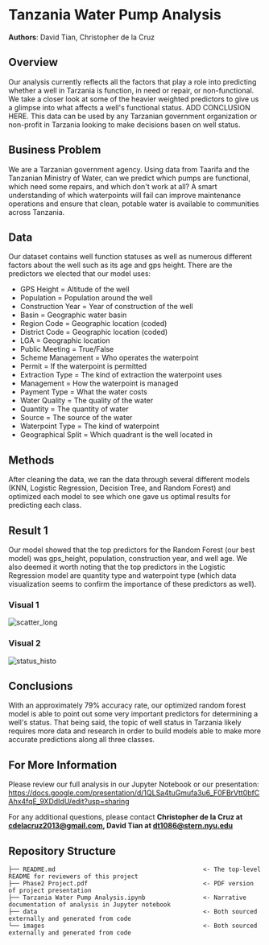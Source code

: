 # Tanzania Water Pump Analysis

**Authors**: David Tian, Christopher de la Cruz

## Overview

Our analysis currently reflects all the factors that play a role into predicting whether a well in Tarzania is function, in need or repair, or non-functional. We take a closer look at some of the heavier weighted predictors to give us a glimpse into what affects a well's functional status. ADD CONCLUSION HERE. This data can be used by any Tarzanian government organization or non-profit in Tarzania looking to make decisions basen on well status.

## Business Problem

We are a Tarzanian government agency. Using data from Taarifa and the Tanzanian Ministry of Water, can we predict which pumps are functional, which need some repairs, and which don't work at all? A smart understanding of which waterpoints will fail can improve maintenance operations and ensure that clean, potable water is available to communities across Tanzania.

## Data

Our dataset contains well function statuses as well as numerous different factors about the well such as its age and gps height. There are the predictors we elected that our model uses:

- GPS Height = Altitude of the well<br>
- Population = Population around the well<br>
- Construction Year = Year of construction of the well<br>
- Basin = Geographic water basin<br>
- Region Code = Geographic location (coded)<br>
- District Code = Geographic location (coded)<br>
- LGA = Geographic location<br>
- Public Meeting = True/False<br>
- Scheme Management = Who operates the waterpoint<br>
- Permit = If the waterpoint is permitted<br>
- Extraction Type = The kind of extraction the waterpoint uses<br>
- Management = How the waterpoint is managed<br>
- Payment Type = What the water costs<br>
- Water Quality = The quality of the water<br>
- Quantity = The quantity of water<br>
- Source = The source of the water<br>
- Waterpoint Type = The kind of waterpoint<br>
- Geographical Split = Which quadrant is the well located in<br>

## Methods

After cleaning the data, we ran the data through several different models (KNN, Logistic Regression, Decision Tree, and Random Forest) and optimized each model to see which one gave us optimal results for predicting each class.

## Result 1

Our model showed that the top predictors for the Random Forest (our best model) was gps_height, population, construction year, and well age. We also deemed it worth noting that the top predictors in the Logistic Regression model are quantity type and waterpoint type (which data visualization seems to confirm the importance of these predictors as well).

### Visual 1

![scatter_long](https://user-images.githubusercontent.com/77891283/118209480-b1411c00-b436-11eb-8f0a-c2117a37038b.png)

### Visual 2

![status_histo](https://user-images.githubusercontent.com/77891283/118209530-c5851900-b436-11eb-916c-0d38d0692ffd.png)

## Conclusions

With an approximately 79% accuracy rate, our optimized random forest model is able to point out some very important predictors for determining a well's status. That being said, the topic of well status in Tarzania likely requires more data and research in order to build models able to make more accurate predictions along all three classes.

## For More Information

Please review our full analysis in our Jupyter Notebook or our presentation: https://docs.google.com/presentation/d/1QLSa4tuGmufa3u6_F0FBrVtt0bfCAhx4fqE_9XDdIdU/edit?usp=sharing

For any additional questions, please contact **Christopher de la Cruz at cdelacruz2013@gmail.com, David Tian at dt1086@stern.nyu.edu**

## Repository Structure

```
├── README.md                                         <- The top-level README for reviewers of this project
├── Phase2 Project.pdf                                <- PDF version of project presentation
├── Tarzania Water Pump Analysis.ipynb                <- Narrative documentation of analysis in Jupyter notebook 
├── data                                              <- Both sourced externally and generated from code     
└── images                                            <- Both sourced externally and generated from code
```
